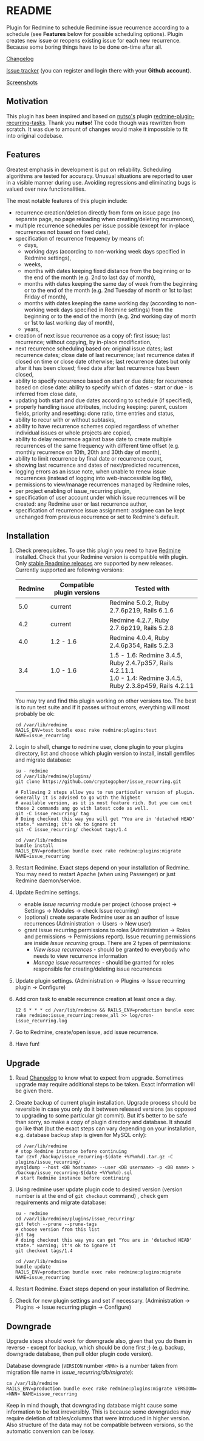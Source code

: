 # README

Plugin for Redmine to schedule Redmine issue recurrence according to a schedule (see __Features__ below for possible scheduling options). Plugin creates new issue or reopens existing issue for each new recurrence. Because some boring things have to be done on-time after all.

[Changelog](https://github.com/cryptogopher/issue_recurring/blob/master/CHANGELOG.md)

[Issue tracker](https://it.michalczyk.pro/projects/issue-recurring/issues) (you can register and login there with your __Github account__).

[Screenshots](https://it.michalczyk.pro/projects/issue-recurring/wiki/Screenshots)

## Motivation

This plugin has been inspired and based on [nutso's](https://github.com/nutso/) plugin [redmine-plugin-recurring-tasks](https://github.com/nutso/redmine-plugin-recurring-tasks). Thank you __nutso__! The code though was rewritten from scratch. It was due to amount of changes would make it impossible to fit into original codebase.

## Features

Greatest emphasis in development is put on reliability. Scheduling algorithms are tested for accuracy. Unusual situations are reported to user in a visible manner during use. Avoiding regressions and eliminating bugs is valued over new functionalities.

The most notable features of this plugin include:
* recurrence creation/deletion directly from form on issue page (no separate page, no page reloading when creating/deleting recurrences),
* multiple recurrence schedules per issue possible (except for in-place recurrences not based on fixed date),
* specification of recurrence frequency by means of:
  * days,
  * working days (according to non-working week days specified in Redmine settings),
  * weeks,
  * months with dates keeping fixed distance from the beginning or to the end of the month (e.g. 2nd to last day of month),
  * months with dates keeping the same day of week from the beginning or to the end of the month (e.g. 2nd Tuesday of month or 1st to last Friday of month),
  * months with dates keeping the same working day (according to non-working week days specified in Redmine settings) from the beginning or to the end of the month (e.g. 2nd working day of month or 1st to last working day of month),
  * years,
* creation of next issue recurrence as a copy of: first issue; last recurrence; without copying, by in-place modification,
* next recurrence scheduling based on: original issue dates; last recurrence dates; close date of last recurrence; last recurrence dates if closed on time or close date otherwise; last recurrence dates but only after it has been closed; fixed date after last recurrence has been closed,
* ability to specify recurrence based on start or due date; for recurrence based on close date: ability to specify which of dates - start or due - is inferred from close date,
* updating both start and due dates according to schedule (if specified),
* properly handling issue attributes, including keeping: parent, custom fields, priority and resetting: done ratio, time entries and status,
* ability to recur with or without subtasks,
* ability to have recurrence schemes copied regardless of whether individual issues or whole projects are copied,
* ability to delay recurrence against base date to create multiple recurrences of the same frequency with different time offset (e.g. monthly recurrence on 10th, 20th and 30th day of month),
* ability to limit recurrence by final date or recurrence count,
* showing last recurrence and dates of next/predicted recurrences,
* logging errors as an issue note, when unable to renew issue recurrences (instead of logging into web-inaccessible log file),
* permissions to view/manage recurrences managed by Redmine roles,
* per project enabling of issue_recurring plugin,
* specification of user account under which issue recurrences will be created: any Redmine user or last recurrence author,
* specification of recurrence issue assignment: assignee can be kept unchanged from previous recurrence or set to Redmine's default.

## Installation

1. Check prerequisites. To use this plugin you need to have [Redmine](https://www.redmine.org) installed. Check that your Redmine version is compatible with plugin. Only [stable Readmine releases](https://redmine.org/projects/redmine/wiki/Download#Stable-releases) are supported by new releases. Currently supported are following versions:

   |Redmine |Compatible plugin versions|Tested with                                                                                                        |
   |--------|--------------------------|-------------------------------------------------------------------------------------------------------------------|
   |5.0     |current                   |Redmine 5.0.2, Ruby 2.7.6p219, Rails 6.1.6                                                                         |
   |4.2     |current                   |Redmine 4.2.7, Ruby 2.7.6p219, Rails 5.2.8                                                                         |
   |4.0     |1.2 - 1.6                 |Redmine 4.0.4, Ruby 2.4.6p354, Rails 5.2.3                                                                         |
   |3.4     |1.0 - 1.6                 |1.5 - 1.6: Redmine 3.4.5, Ruby 2.4.7p357, Rails 4.2.11.1<br/>1.0 - 1.4: Redmine 3.4.5, Ruby 2.3.8p459, Rails 4.2.11|

   You may try and find this plugin working on other versions too. The best is to
   run test suite and if it passes without errors, everything will most
   probably be ok:
   ```
   cd /var/lib/redmine
   RAILS_ENV=test bundle exec rake redmine:plugins:test NAME=issue_recurring
   ```

2. Login to shell, change to redmine user, clone plugin to your plugins directory, list and choose which plugin version to install, install gemfiles and migrate database:
   ```
   su - redmine
   cd /var/lib/redmine/plugins/
   git clone https://github.com/cryptogopher/issue_recurring.git
   
   # Following 2 steps allow you to run particular version of plugin. Generally it is advised to go with the highest
   # available version, as it is most feature rich. But you can omit those 2 commands ang go with latest code as well.
   git -C issue_recurring/ tag
   # Doing checkout this way you will get "You are in 'detached HEAD' state." warning; it's ok to ignore it
   git -C issue_recurring/ checkout tags/1.4
   
   cd /var/lib/redmine
   bundle install
   RAILS_ENV=production bundle exec rake redmine:plugins:migrate NAME=issue_recurring
   ```

3. Restart Redmine. Exact steps depend on your installation of Redmine. You may need to restart Apache (when using Passenger) or just Redmine daemon/service.

4. Update Redmine settings.
   * enable _Issue recurring_ module per project (choose project -> Settings -> Modules -> check Issue recurring)
   * (optional) create separate Redmine user as an author of issue recurrences (Administration -> Users -> New user)
   * grant issue recurring permissions to roles (Administration -> Roles and permissions -> Permissions report). Issue recurring permissions are inside _Issue recurring_ group. There are 2 types of permissions:
     * _View issue recurrences_ - should be granted to everybody who needs to view recurrence information
     * _Manage issue recurrences_ - should be granted for roles responsible for creating/deleting issue recurrences

5. Update plugin settings. (Administration -> Plugins -> Issue recurring plugin -> Configure)

6. Add cron task to enable recurrence creation at least once a day.
   ```
   12 6 * * * cd /var/lib/redmine && RAILS_ENV=production bundle exec rake redmine:issue_recurring:renew_all >> log/cron-issue_recurring.log
   ```

7. Go to Redmine, create/open issue, add issue recurrence.

8. Have fun!

## Upgrade

1. Read [Changelog](https://github.com/cryptogopher/issue_recurring/blob/master/CHANGELOG.md) to know what to expect from upgrade. Sometimes upgrade may require additional steps to be taken. Exact information will be given there.

2. Create backup of current plugin installation. Upgrade process should be reversible in case you only do it between released versions (as opposed to upgrading to some particular git commit). But it's better to be safe than sorry, so make a copy of plugin directory and database. It should go like that (but the exact steps can vary depending on your installation, e.g. database backup step is given for MySQL only):
   ```
   cd /var/lib/redmine
   # stop Redmine instance before continuing
   tar czvf /backup/issue_recurring-$(date +%Y%m%d).tar.gz -C plugins/issue_recurring/ .
   mysqldump --host <DB hostname> --user <DB username> -p <DB name> > /backup/issue_recurring-$(date +%Y%m%d).sql
   # start Redmine instance before continuing
   
   ```
   
3. Using redmine user update plugin code to desired version (version number is at the end of ```git checkout``` command) , check gem requirements and migrate database:

   ```
   su - redmine
   cd /var/lib/redmine/plugins/issue_recurring/
   git fetch --prune --prune-tags
   # choose version from this list
   git tag
   # doing checkout this way you can get "You are in 'detached HEAD' state." warning; it's ok to ignore it
   git checkout tags/1.4
   
   cd /var/lib/redmine
   bundle update
   RAILS_ENV=production bundle exec rake redmine:plugins:migrate NAME=issue_recurring
   ```

4. Restart Redmine. Exact steps depend on your installation of Redmine.

5. Check for new plugin settings and set if necessary. (Administration -> Plugins -> Issue recurring plugin -> Configure)

## Downgrade

Upgrade steps should work for downgrade also, given that you do them in reverse - except for backup, which should be done first ;) (e.g. backup, downgrade database, then pull older plugin code version).

Database downgrade (```VERSION``` number ```<NNN>``` is a number taken from migration file name in _issue_recurring/db/migrate_):
   ```
   ca /var/lib/redmine
   RAILS_ENV=production bundle exec rake redmine:plugins:migrate VERSION=<NNN> NAME=issue_recurring
   ```
Keep in mind though, that downgrading database might cause some information to be lost irreversibly. This is because some downgrades may require deletion of tables/columns that were introduced in higher version. Also structure of the data may not be compatible between versions, so the automatic conversion can be lossy.
